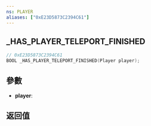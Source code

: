 ```yaml
---
ns: PLAYER
aliases: ["0xE23D5873C2394C61"]
---
```

## _HAS_PLAYER_TELEPORT_FINISHED

```c
// 0xE23D5873C2394C61
BOOL _HAS_PLAYER_TELEPORT_FINISHED(Player player);
```


## 參數
* **player**: 

## 返回值
